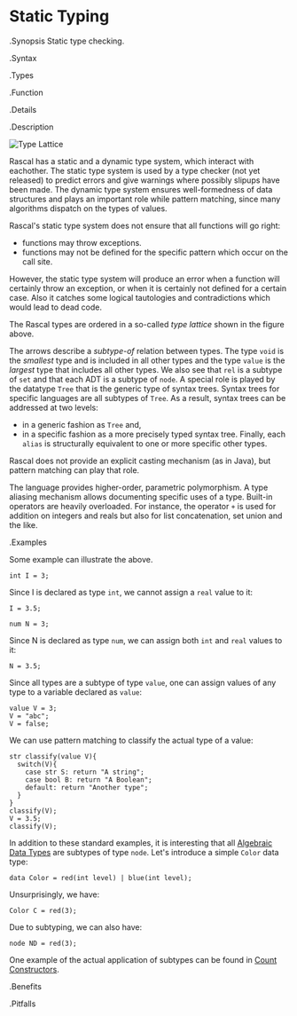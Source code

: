 # Static Typing

.Synopsis
Static type checking.

.Syntax

.Types

.Function

.Details

.Description

![Type Lattice]((type-lattice.png))

Rascal has a static and a dynamic type system, which interact with eachother. The static type system is used by a type checker (not yet released) to predict errors and give warnings where possibly slipups have been made. The dynamic type system ensures well-formedness of data structures and plays an important role while pattern matching, since many algorithms dispatch on the types of values.

Rascal's static type system does not ensure that all functions will go right:
   * functions may throw exceptions.
   * functions may not be defined for the specific pattern which occur on the call site.

However, the static type system will produce an error when a function will certainly throw an exception, or when it is certainly not defined for a certain case. Also it catches some logical tautologies and contradictions which would lead to dead code.

The Rascal types are ordered in a so-called _type lattice_ shown in the figure above.

The arrows describe a _subtype-of_ relation between types. The type `void` is the _smallest_ type and 
is included in all other types and the type `value` is the _largest_ type that includes all other types. 
We also see that `rel` is a subtype of `set` and that each ADT is a subtype of `node`. 
A special role is played by the datatype `Tree` that is the generic type of syntax trees. 
Syntax trees for specific languages are all subtypes of `Tree`. As a result, syntax trees can be addressed at two levels: 

*  in a generic fashion as `Tree` and,
*  in a specific fashion as a more precisely typed syntax tree. 
Finally, each `alias` is structurally equivalent to one or more specific other types.

Rascal does not provide an explicit casting mechanism (as in Java), but pattern matching can play that role.
 
The language provides higher-order, parametric polymorphism. 
A type aliasing mechanism allows documenting specific uses of a type. 
Built-in operators are heavily overloaded. 
For instance, the operator `+` is used for addition on integers and reals but also for list concatenation, 
set union and the like.

.Examples

Some example can illustrate the above.
```rascal-shell,error
int I = 3;
```
Since I is declared as type `int`, we cannot assign a `real` value to it:
```rascal-shell,continue,error
I = 3.5;
```

```rascal-shell
num N = 3;
```
Since N is declared as type `num`, we can assign both `int` and `real` values to it:
```rascal-shell,continue
N = 3.5;
```

Since all types are a subtype of type `value`, one can assign values of any type to a variable declared as `value`:
```rascal-shell
value V = 3;
V = "abc";
V = false;
```
We can use pattern matching to classify the actual type of a value:
```rascal-shell,continue
str classify(value V){
  switch(V){
    case str S: return "A string";
    case bool B: return "A Boolean";
    default: return "Another type"; 
  }
}
classify(V);
V = 3.5;
classify(V);
```

In addition to these standard examples, it is interesting that all [Algebraic Data Types]((Rascal:Declarations-AlgebraicDataType)) are subtypes of type `node`.
Let's introduce a simple `Color` data type:
```rascal-shell
data Color = red(int level) | blue(int level);
```
Unsurprisingly, we have:
```rascal-shell,continue
Color C = red(3);
```
Due to subtyping, we can also have:
```rascal-shell,continue
node ND = red(3);
```

One example of the actual application of subtypes can be found in 
[Count Constructors]((Recipes:Common-CountConstructors)).

.Benefits

.Pitfalls

